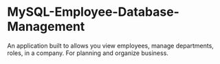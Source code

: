 # MySQL-Employee-Database-Management
An application built to allows you view employees, manage departments, roles, in a company. For planning and organize business.

